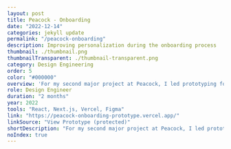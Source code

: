 ```yaml
---
layout: post
title: Peacock - Onboarding
date: "2022-12-14"
categories: jekyll update
permalink: "/peacock-onboarding"
description: Improving personalization during the onboarding process
thumbnail: ./thumbnail.png
thumbnailTransparent: ./thumbnail-transparent.png
category: Design Engineering
order: 5
color: "#000000"
overview: 'For my second major project at Peacock, I led prototyping for a more personalizex onboarding experience on desktop web. To this end, I built a number of early-stage, "gray box" prototypes to explore different interaction paradigms like a deck of cards and a slot machine before settling on a grid approach. The designers quickly tested an initial Figma prototype in an unmoderated setting before I built a more robust version for a moderated user test in the lab. Following that test, I aided designers in refining the spec for engineering by giving them a control panel to adjust the properties of the interactions and animations I was implementing, saving them hours of time and effort. Once in production, 60% of new users completed the personalization process which was far above our initial hypothesis. Note: the prototype works best on Chrome at a screen size around 1400x900.'
role: Design Engineer
duration: "2 months"
year: 2022
tools: "React, Next.js, Vercel, Figma"
link: "https://peacock-onboarding-prototype.vercel.app/"
linkSource: "View Prototype (protected)"
shortDescription: "For my second major project at Peacock, I led prototyping for a more personalized onboarding experience. It pushed the limits of my skills collaborating with designers starting from 0 and implementing complex animations. The end result was a highly engaging experience that 60% of production users completed."
noIndex: true
---
```

